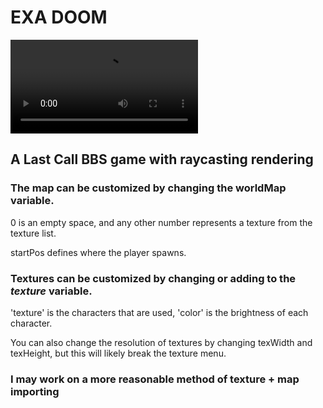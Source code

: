 # EXA DOOM

![](docs/exadoom.mp4)

## A Last Call BBS game with raycasting rendering

### The map can be customized by changing the worldMap variable.

0 is an empty space, and any other number represents a texture from the texture list.

startPos defines where the player spawns.


### Textures can be customized by changing or adding to the *texture* variable.

'texture' is the characters that are used, 'color' is the brightness of each character.

You can also change the resolution of textures by changing texWidth and texHeight, but this will likely break the texture menu.


### I may work on a more reasonable method of texture + map importing
